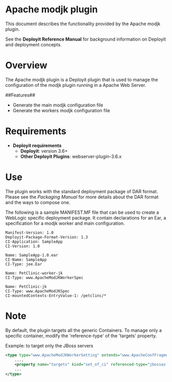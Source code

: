 # Apache modjk plugin #

This document describes the functionality provided by the Apache modjk plugin.

See the **Deployit Reference Manual** for background information on Deployit and deployment concepts.

# Overview #

The Apache modjk plugin is a Deployit plugin that is used to manage the configuration of the modjk plugin running in a Apache Web Server.

##Features##

* Generate the main modjk configuration file 
* Generate the workers modjk configuration file 

# Requirements #

* **Deployit requirements**
	* **Deployit**: version 3.6+
	* **Other Deployit Plugins**: webserver-plugin-3.6.x

# Use #

The plugin works with the standard deployment package of DAR format. Please see the _Packaging Manual_ for more details about the DAR format and the ways to 
compose one. 

The following is a sample MANIFEST.MF file that can be used to create a WebLogic specific deployment package. 
It contain declarations for an Ear, a specification for a modjk worker and main configuration.

    Manifest-Version: 1.0
    Deployit-Package-Format-Version: 1.3
    CI-Application: SampleApp
    CI-Version: 1.0

    Name: SampleApp-1.0.ear
    CI-Name: SampleApp
    CI-Type: jee.Ear

	Name: PetClinic-worker-jk
	CI-Type: www.ApacheModJKWorkerSpec

	Name: PetClinic-jk
	CI-Type: www.ApacheModJKSpec
	CI-mountedContexts-EntryValue-1: /petclinc/*


# Note #
By default, the plugin targets all the generic Containers. To manage only a specific container, modify the 'reference-type' of the 'targets' property.

Example: to target only the JBoss servers
```xml
<type type="www.ApacheModJKWorkerSetting" extends="www.ApacheConfFragment" deployable-type="www.ApacheModJKWorkerSpec">
	....
	<property name="targets" kind="set_of_ci" referenced-type="jbossas.BaseServer" required="true" />
	...
</type>
		 
```


